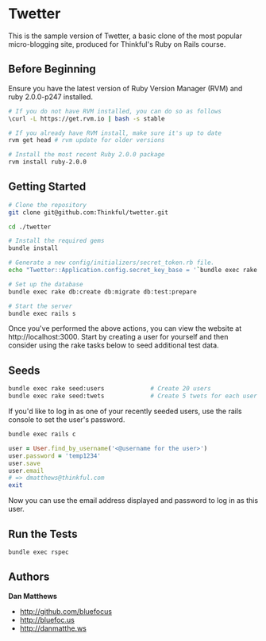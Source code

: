 Twetter
=============

This is the sample version of Twetter, a basic clone of the most popular micro-blogging site, produced for Thinkful's Ruby on Rails course.

Before Beginning
-------------

Ensure you have the latest version of Ruby Version Manager (RVM) and ruby 2.0.0-p247 installed.

```sh
# If you do not have RVM installed, you can do so as follows
\curl -L https://get.rvm.io | bash -s stable

# If you already have RVM install, make sure it's up to date
rvm get head # rvm update for older versions

# Install the most recent Ruby 2.0.0 package
rvm install ruby-2.0.0
```

Getting Started
-------------

```sh
# Clone the repository
git clone git@github.com:Thinkful/twetter.git

cd ./twetter

# Install the required gems
bundle install

# Generate a new config/initializers/secret_token.rb file.
echo "Twetter::Application.config.secret_key_base = '`bundle exec rake secret`'" > config/initializers/secret_token.rb

# Set up the database
bundle exec rake db:create db:migrate db:test:prepare

# Start the server
bundle exec rails s
```

Once you've performed the above actions, you can view the website at http://localhost:3000.
Start by creating a user for yourself and then consider using the rake tasks below to seed
additional test data.

Seeds
-------------

```sh
bundle exec rake seed:users             # Create 20 users
bundle exec rake seed:twets             # Create 5 twets for each user
```

If you'd like to log in as one of your recently seeded users, use the rails console to
set the user's password.

```sh
bundle exec rails c
```

```ruby
user = User.find_by_username('<@username for the user>')
user.password = 'temp1234'
user.save
user.email
# => dmatthews@thinkful.com
exit
```

Now you can use the email address displayed and password to log in as this user.

Run the Tests
-------------

```sh
bundle exec rspec
```

Authors
-------

**Dan Matthews**

- http://github.com/bluefocus
- http://bluefoc.us
- http://danmatthe.ws
